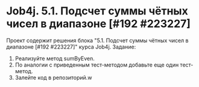 # Job4j. 5.1. Подсчет суммы чётных чисел в диапазоне [#192 #223227]
Проект содержит решения блока "5.1. Подсчет суммы чётных чисел в диапазоне [#192 #223227]" курса Job4j.
Задание:
1. Реализуйте метод sumByEven.
2. По аналогии с приведенным тест-методом добавьте еще один тест-метод.
3. Залейте код в репозиторий.w